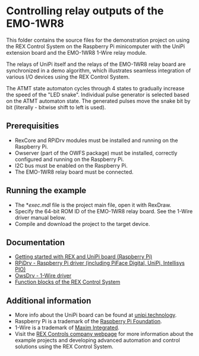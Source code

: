 Controlling relay outputs of the EMO-1WR8 
=========================================
 
This folder contains the source files for the demonstration project on using
the REX Control System on the Raspberry Pi minicomputer with the UniPi extension
board and the EMO-1WR8 1-Wire relay module.

The relays of UniPi itself and the relays of the EMO-1WR8 relay board are 
synchronized in a demo algorithm, which illustrates seamless integration of 
various I/O devices using the REX Control System.

The ATMT state automaton cycles through 4 states to gradually increase the speed 
of the "LED snake". Individual pulse generator is selected based on the ATMT 
automaton state. The generated pulses move the snake bit by bit (literally - 
bitwise shift to left is used).

## Prerequisities ##

- RexCore and RPiDrv modules must be installed and running on the Raspberry Pi.
- Owserver (part of the OWFS package) must be installed, correctly configured and running on the Raspberry Pi.
- I2C bus must be enabled on the Raspberry Pi.
- The EMO-1WR8 relay board must be connected.

## Running the example ##

- The **exec.mdl* file is the project main file, open it with RexDraw.
- Specify the 64-bit ROM ID of the EMO-1WR8 relay board. See the 1-Wire driver manual below.
- Compile and download the project to the target device.

## Documentation ##

- [Getting started with REX and UniPi board (Raspberry Pi)](http://www.rexcontrols.com/media/DOC/ENGLISH/REX_Getting_Started_UniPi_ENG.pdf)
- [RPiDrv - Raspberry Pi driver (including PiFace Digital, UniPi, Intellisys PIO)](http://www.rexcontrols.com/media/DOC/ENGLISH/RPiDrv_ENG.pdf)
- [OwsDrv - 1-Wire driver](http://www.rexcontrols.com/media/DOC/ENGLISH/OwsDrv_ENG.pdf)
- [Function blocks of the REX Control System](http://www.rexcontrols.com/media/HTML/DOC/ENGLISH/index.html)

## Additional information ##

- More info about the UniPi board can be found at [unipi.technology](http://www.unipi.technology).
- Raspberry Pi is a trademark of the [Raspberry Pi Foundation](http://www.raspberrypi.org).
- 1-Wire is a trademark of [Maxim Integrated](http://www.maxim-ic.com).
- Visit the [REX Controls company webpage](http://www.rexcontrols.com) 
for more information about the example projects and developing advanced 
automation and control solutions using the REX Control System.